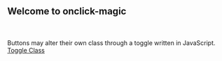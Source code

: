 ## Welcome to onclick-magic
<br><br>
Buttons may alter their own class through a toggle written in JavaScript. <br>
[Toggle Class](https://willinspire.github.io/onclick-magic/mutual-pairing.html)

